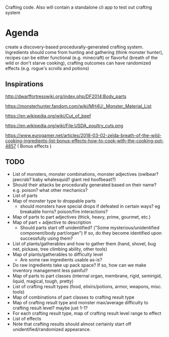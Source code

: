 Crafting code. Also will contain a standalone cli app to test out crafting system

# Agenda 
create a discovery-based procedurally-generated crafting system. Ingredients should come from hunting and gathering (think monster hunter), recipes can be either functional (e.g. minecraft) or flavorful (breath of the wild or don't starve cooking), crafting outcomes can have randomized effects (e.g. rogue's scrolls and potions)


## Inspirations

http://dwarffortresswiki.org/index.php/DF2014:Body_parts

https://monsterhunter.fandom.com/wiki/MH4U:_Monster_Material_List

https://en.wikipedia.org/wiki/Cut_of_beef

https://en.wikipedia.org/wiki/File:USDA_poultry_cuts.png

https://www.eurogamer.net/articles/2018-03-02-zelda-breath-of-the-wild-cooking-ingredients-list-bonus-effects-how-to-cook-with-the-cooking-pot-4857
( Bonus effects )

## TODO

* List of monsters, monster combinations, monster adjectives (owlbear? jawcrab? baby whalesquid? giant red hoofbeast?)
* Should their attacks be procedurally generated based on their name? e.g. poison? what other mechanics?
* List of parts
* Map of monster type to droppable parts
  - should monsters have special drops if defeated in certain ways? eg breakable horns? poison/fire interactions?
* Map of parts to part adjectives (thick, heavy, prime, gourmet, etc.)
* Map of part + adjective to description
  - Should parts start off unidentified? ("Some mysterious/unidentified <monster name> component/body part/organ") If so, do they become identified upon successfully using them?
* List of plants/gatherables and how to gather them (hand, shovel, bug net, pickaxe, tree climbing ability, other tools)
* Map of plants/gatherables to difficulty level
  - Are some raw ingredients usable as-is?
* Do raw ingredients take up pack space? If so, how can we make inventory management less painful?
* Map of parts to part classes (internal organ, membrane, rigid, semirigid, liquid, magical, tough, pretty)
* List of crafting result types (food, elixirs/potions, armor, weapons, misc. tools)
* Map of combinations of part classes to crafting result type
* Map of crafting result type and monster max/average difficulty to crafting result level? maybe just 1-1?
* For each crafting result type, map of crafting result level range to effect
* List of effects
* Note that crafting results should almost certainly start off unidentified/randomized appearance.


